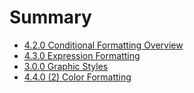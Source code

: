 # Summary

* [4.2.0 Conditional Formatting Overview](420_conditional_formatting_overview.md)
* [4.3.0 Expression Formatting](430_expression_formatting.md)
* [3.0.0 Graphic Styles](300_graphic_styles.md)
* [4.4.0 (2) Color Formatting](440_2_color_formatting.md)

